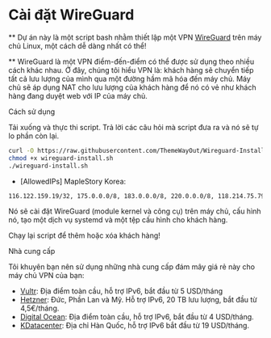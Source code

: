 # Cài đặt WireGuard 

** Dự án này là một script bash nhằm thiết lập một VPN [WireGuard](https://www.wireguard.com/) trên máy chủ Linux, một cách dễ dàng nhất có thể!

** WireGuard là một VPN điểm-đến-điểm có thể được sử dụng theo nhiều cách khác nhau. Ở đây, chúng tôi hiểu VPN là: khách hàng sẽ chuyển tiếp tất cả lưu lượng của mình qua một đường hầm mã hóa đến máy chủ. Máy chủ sẽ áp dụng NAT cho lưu lượng của khách hàng để nó có vẻ như khách hàng đang duyệt web với IP của máy chủ.

Cách sử dụng

Tải xuống và thực thi script. Trả lời các câu hỏi mà script đưa ra và nó sẽ tự lo phần còn lại.

```bash
curl -O https://raw.githubusercontent.com/ThemeWayOut/Wireguard-Install/master/wireguard-install.sh
chmod +x wireguard-install.sh
./wireguard-install.sh
```
- [AllowedIPs] MapleStory Korea:
```bash
116.122.159.19/32, 175.0.0.0/8, 183.0.0.0/8, 220.0.0.0/8, 118.214.75.79/32, 203.119.73.32/32, 34.117.59.81/32
```

Nó sẽ cài đặt WireGuard (module kernel và công cụ) trên máy chủ, cấu hình nó, tạo một dịch vụ systemd và một tệp cấu hình cho khách hàng.

Chạy lại script để thêm hoặc xóa khách hàng!

Nhà cung cấp

Tôi khuyên bạn nên sử dụng những nhà cung cấp đám mây giá rẻ này cho máy chủ VPN của bạn:

- [Vultr](https://www.vultr.com/?ref=8948982-8H): Địa điểm toàn cầu, hỗ trợ IPv6, bắt đầu từ 5 USD/tháng
- [Hetzner](https://hetzner.cloud/?ref=ywtlvZsjgeDq): Đức, Phần Lan và Mỹ. Hỗ trợ IPv6, 20 TB lưu lượng, bắt đầu từ 4,5€/tháng.
- [Digital Ocean](https://m.do.co/c/ed0ba143fe53): Địa điểm toàn cầu, hỗ trợ IPv6, bắt đầu từ 4 USD/tháng.
- [KDatacenter](https://www.kdatacenter.com/): Địa chỉ Hàn Quốc, hỗ trợ IPv6 bắt đầu từ 19 USD/tháng.
